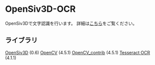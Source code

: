 # OpenSiv3D-OCR
OpenSiv3Dで文字認識を行います。
詳細は[こちら](https://qiita.com/polyester-CTRL/items/82f6fb2c1319c772814f)をご覧ください。
## ライブラリ
[OpenSiv3D](https://github.com/Siv3D/OpenSiv3D) (0.6)
[OpenCV](https://github.com/opencv/opencv) (4.5.1)
[OpenCV_contrib](https://github.com/opencv/opencv_contrib) (4.5.1)
[Tesseract OCR](https://github.com/tesseract-ocr/tesseract) (4.1.1)
